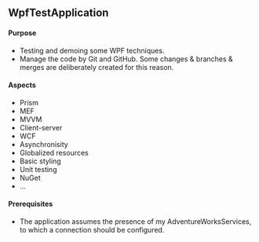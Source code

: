 ## WpfTestApplication

#### Purpose
* Testing and demoing some WPF techniques.
* Manage the code by Git and GitHub. Some changes & branches & merges are deliberately created for this reason.

#### Aspects
* Prism
* MEF
* MVVM
* Client-server
* WCF
* Asynchronisity
* Globalized resources
* Basic styling
* Unit testing
* NuGet
* ...

#### Prerequisites
* The application assumes the presence of my AdventureWorksServices, to which a connection should be configured.
